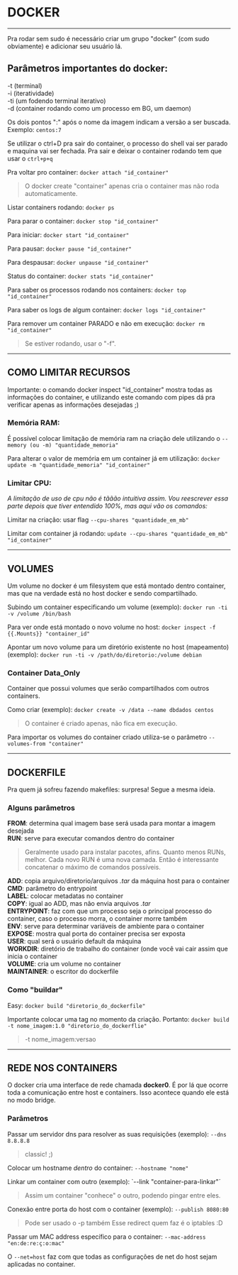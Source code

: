 # DOCKER

---

Pra rodar sem sudo é necessário criar um grupo "docker" (com sudo obviamente) e adicionar seu usuário lá.

## Parâmetros importantes do docker:
 
   -t (terminal)  
   -i (iteratividade)  
   -ti (um fodendo terminal iterativo)  
   -d (container rodando como um processo em BG, um daemon) 

Os dois pontos ":" após o nome da imagem indicam a versão a ser buscada. Exemplo: `centos:7`

Se utilizar o ctrl+D pra sair do container, o processo do shell vai ser parado e maquina vai ser fechada. Pra sair e deixar o container rodando tem que usar o `ctrl+p+q`

Pra voltar pro container: `docker attach "id_container"`

> O docker create "container" apenas cria o container mas não roda automaticamente.

Listar containers rodando: `docker ps`

Para parar o container: `docker stop "id_container"`

Para iniciar: `docker start "id_container"`

Para pausar: `docker pause "id_container"`

Para despausar: `docker unpause "id_container"`

Status do container: `docker stats "id_container"`

Para saber os processos rodando nos containers: `docker top "id_container"`

Para saber os logs de algum container: `docker logs "id_container"`

Para remover um container PARADO e não em execução: `docker rm "id_container"`

> Se estiver rodando, usar o "-f".

---

## COMO LIMITAR RECURSOS

Importante: o comando docker inspect "id_container" mostra todas as informações do container, e utilizando este comando com pipes dá pra verificar apenas as informações desejadas ;)

### Memória RAM:

É possível colocar limitação de memória ram na criação dele utilizando o `--memory (ou -m) "quantidade_memoria"`

Para alterar o valor de memória em um container já em utilização: `docker update -m "quantidade_memoria" "id_container"`

### Limitar CPU:

*A limitação de uso de cpu não é tããão intuitiva assim. Vou reescrever essa parte depois que tiver entendido 100%, mas aqui vão os comandos:*

Limitar na criação: usar flag `--cpu-shares "quantidade_em_mb"`

Limitar com container já rodando: `update --cpu-shares "quantidade_em_mb" "id_container"`

---

## VOLUMES

Um volume no docker é um filesystem que está montado dentro container, mas que na verdade está no host docker e sendo compartilhado.

Subindo um container especificando um volume (exemplo): `docker run -ti -v /volume /bin/bash`

Para ver onde está montado o novo volume no host: `docker inspect -f {{.Mounts}} "container_id"`

Apontar um novo volume para um diretório existente no host (mapeamento) (exemplo): `docker run -ti -v /path/do/diretorio:/volume debian`

### Container Data_Only

Container que possui volumes que serão compartilhados com outros containers.

Como criar (exemplo): `docker create -v /data --name dbdados centos`
> O container é criado apenas, não fica em execução.

Para importar os volumes do container criado utiliza-se o parâmetro `--volumes-from "container"`

---

## DOCKERFILE

Pra quem já sofreu fazendo makefiles: surpresa! Segue a mesma ideia.

### Alguns parâmetros

**FROM**: determina qual imagem base será usada para montar a imagem desejada  
**RUN**: serve para executar comandos dentro do container
> Geralmente usado para instalar pacotes, afins.
> Quanto menos RUNs, melhor. Cada novo RUN é uma nova camada. Então é interessante concatenar o máximo de comandos possíveis.

**ADD**: copia arquivo/diretorio/arquivos *.tar* da máquina host para o container
**CMD**: parâmetro do entrypoint  
**LABEL**: colocar metadatas no container  
**COPY**: igual ao ADD, mas não envia arquivos *.tar*  
**ENTRYPOINT**: faz com que um processo seja o principal processo do container, caso o processo morra, o container morre também  
**ENV**: serve para determinar variáveis de ambiente para o container  
**EXPOSE**: mostra qual porta do container precisa ser exposta  
**USER**: qual será o usuário default da máquina  
**WORKDIR**: diretório de trabalho do container (onde você vai cair assim que inicia o container  
**VOLUME**: cria um volume no container  
**MAINTAINER**: o escritor do dockerfile

### Como "buildar"

Easy: `docker build "diretorio_do_dockerfile"`

Importante colocar uma tag no momento da criação. Portanto: `docker build -t nome_imagem:1.0 "diretorio_do_dockerflie"`
> -t nome_imagem:versao

---

## REDE NOS CONTAINERS

O docker cria uma interface de rede chamada **docker0**. É por lá que ocorre toda a comunicação entre host e containers. Isso acontece quando ele está no modo bridge.

### Parâmetros

Passar um servidor dns para resolver as suas requisições (exemplo): `--dns 8.8.8.8`
> classic! ;)

Colocar um hostname *dentro* do container: `--hostname "nome"`

Linkar um container com outro (exemplo): `--link "container-para-linkar"´
> Assim um container "conhece" o outro, podendo pingar entre eles.

Conexão entre porta do host com o container (exemplo): `--publish 8080:80`
> Pode ser usado o -p também
> Esse redirect quem faz é o iptables :D

Passar um MAC address específico para o container: `--mac-address "en:de:re:ç:o:mac"`

O `--net=host` faz com que todas as configurações de net do host sejam aplicadas no container.

